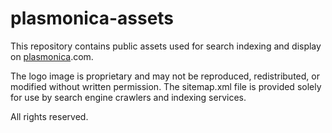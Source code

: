 # plasmonica-assets

This repository contains public assets used for search indexing and display on [plasmonica](https://plasmonica.com/).com.

The logo image is proprietary and may not be reproduced, redistributed, or modified without written permission. The sitemap.xml file is provided solely for use by search engine crawlers and indexing services.

All rights reserved.
